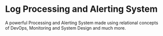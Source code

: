 # Log Processing and Alerting System 

A powerful Processing and Alerting System made using relational concepts of DevOps, Monitoring and System Design and much more.
